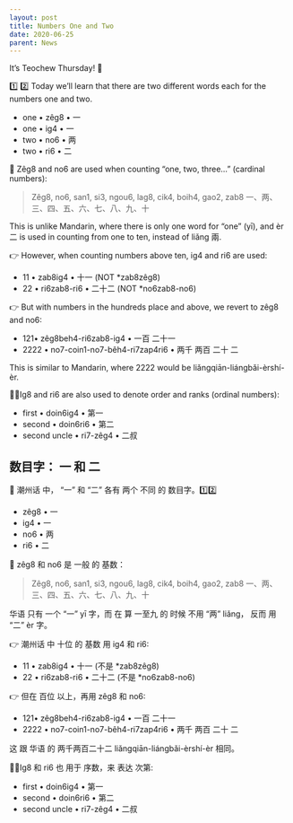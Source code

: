 ```yaml
---
layout: post
title: Numbers One and Two
date: 2020-06-25
parent: News
---
```


It’s Teochew Thursday! 📖

1️⃣ 2️⃣ Today we’ll learn that there are two different words each for the numbers one and two.

 * one • zêg8 • 一
 * one • ig4 • 一
 * two • no6 • 两
 * two • ri6 • 二

🔢 Zêg8 and no6 are used when counting “one, two, three…” (cardinal numbers):
> Zêg8, no6, san1, si3, ngou6, lag8, cik4, boih4, gao2, zab8
> 一、两、三、四、五、六、七、八、九、十

This is unlike Mandarin, where there is only one word for “one” (yī), and èr 二 is used in counting from one to ten, instead of liǎng 兩.

👉 However, when counting numbers above ten, ig4 and ri6 are used:
 * 11 • zab8ig4 • 十一 (NOT \*zab8zêg8)
 * 22 • ri6zab8-ri6 • 二十二 (NOT \*no6zab8-no6)

👉 But with numbers in the hundreds place and above, we revert to zêg8 and no6:
 * 121• zêg8beh4-ri6zab8-ig4 • 一百 二十一
 * 2222 • no7-coin1-no7-bêh4-ri7zap4ri6 • 两千 两百 二十 二

This is similar to Mandarin, where 2222 would be liǎngqiān-liángbǎi-èrshí-èr.

🥇🥈Ig8 and ri6 are also used to denote order and ranks (ordinal numbers):

 * first • doin6ig4 • 第一
 * second • doin6ri6 • 第二
 * second uncle • ri7-zêg4 • 二叔

## 数目字： 一 和 二

📖 潮州话 中， “一” 和 “二” 各有 两个 不同 的 数目字。1️⃣2️⃣

 * zêg8 • 一
 * ig4 • 一
 * no6 • 两
 * ri6 • 二

🔢 zêg8 和 no6 是 一般 的 基数：
> Zêg8, no6, san1, si3, ngou6, lag8, cik4, boih4, gao2, zab8
> 一、两、三、四、五、六、七、八、九、十

华语 只有 一个 “一” yī 字，而 在 算 一至九 的 时候 不用 “两” liǎng， 反而 用 “二” èr 字。

👉 潮州话 中 十位 的 基数 用 ig4 和 ri6:

 * 11 • zab8ig4 • 十一 (不是 \*zab8zêg8)
 * 22 • ri6zab8-ri6 • 二十二 (不是 \*no6zab8-no6)

👉 但在 百位 以上，再用 zêg8 和 no6:

 * 121• zêg8beh4-ri6zab8-ig4 • 一百 二十一
 * 2222 • no7-coin1-no7-bêh4-ri7zap4ri6 • 两千 两百 二十 二

这 跟 华语 的 两千两百二十二 liǎngqiān-liángbǎi-èrshí-èr 相同。

🥇🥈Ig8 和 ri6 也 用于 序数，来 表达 次第:

 * first • doin6ig4 • 第一
 * second • doin6ri6 • 第二
 * second uncle • ri7-zêg4 • 二叔
